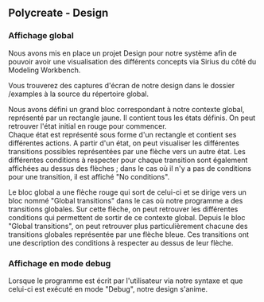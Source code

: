## Polycreate - Design 

### Affichage global
Nous avons mis en place un projet Design pour notre système afin de pouvoir avoir une visualisation des différents concepts via Sirius du côté du Modeling Workbench.

Vous trouverez des captures d'écran de notre design dans le dossier /examples à la source du répertoire global.

Nous avons défini un grand bloc correspondant à notre contexte global, représenté par un rectangle jaune. Il contient tous les états définis. On peut retrouver l'état initial en rouge pour commencer. <br>
Chaque état est représenté sous forme d'un rectangle et contient ses différentes actions. 
A partir d'un état, on peut visualiser les différentes transitions possibles représentées par une flèche vers un autre état. Les différentes conditions à respecter pour chaque transition sont également affichées au dessus des flèches ; dans le cas où il n'y a pas de conditions pour une transition, il est affiché "No conditions".

Le bloc global a une flèche rouge qui sort de celui-ci et se dirige vers un bloc nommé "Global transitions" dans le cas où notre programme a des transitions globales. Sur cette flèche, on peut retrouver les différentes conditions qui permettent de sortir de ce contexte global. Depuis le bloc "Global transitions", on peut retrouver plus particulièrement chacune des transitions globales représentée par une flèche bleue. Ces transitions ont une description des conditions à respecter au dessus de leur flèche.

### Affichage en mode debug
Lorsque le programme est écrit par l'utilisateur via notre syntaxe et que celui-ci est exécuté en mode "Debug", notre design s'anime.